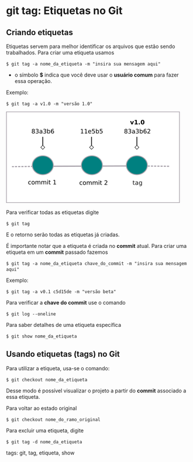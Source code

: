 # git tag: Etiquetas no Git

## Criando etiquetas

Etiquetas servem para melhor identificar os arquivos que estão sendo trabalhados. Para criar uma etiqueta usamos

```
$ git tag -a nome_da_etiqueta -m "insira sua mensagem aqui"
```

- o símbolo **$** indica que você deve usar o **usuário comum** para fazer essa operação.

Exemplo:

```
$ git tag -a v1.0 -m "versão 1.0"
```

![etiqueta no git](img/p0011-0.png)

Para verificar todas as etiquetas digite

```
$ git tag
```

E o retorno serão todas as etiquetas já criadas.

É importante notar que a etiqueta é criada no **commit** atual. Para criar uma etiqueta em um **commit** passado fazemos

```
$ git tag -a nome_da_etiqueta chave_do_commit -m "insira sua mensagem aqui"
```

Exemplo:

```
$ git tag -a v0.1 c5d15de -m "versão beta"
```

Para verificar a **chave do commit** use o comando

```
$ git log --oneline
```

Para saber detalhes de uma etiqueta específica

```
$ git show nome_da_etiqueta
```

## Usando etiquetas (tags) no Git

Para utilizar a etiqueta, usa-se o comando:

```
$ git checkout nome_da_etiqueta
```

Desse modo é possível visualizar o projeto a partir do **commit** associado a essa etiqueta.

Para voltar ao estado original

```
$ git checkout nome_do_ramo_original
```

Para excluir uma etiqueta, digite

```
$ git tag -d nome_da_etiqueta
```

tags: git, tag, etiqueta, show
